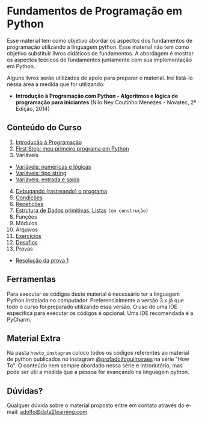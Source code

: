 # Fundamentos de Programação em Python

Esse material tem como objetivo abordar os aspectos dos fundamentos de programação utilizando a linguagem python. Esse material não tem como objetivo substituir livros didáticos de fundamentos. A abordagem é mostrar os aspectos teóricos de fundamentos juntamente com sua implementação em Python.

Alguns livros serão utilizados de apoio para preparar o material. Irei listá-lo nessa área a medida que for utilizando: 

* **Introdução à Programação com Python - Algoritmos e lógica de programação para iniciantes** (Nilo Ney Coutinho Menezes - Novatec, 2ª Edição, 2014)

## Conteúdo do Curso

1. [Introdução à Programação](https://nbviewer.jupyter.org/github/adolfoguimaraes/learningpython/blob/master/programming_introduction/01_Introducao.ipynb)
2. [First Step: meu primeiro programa em Python](https://nbviewer.jupyter.org/github/adolfoguimaraes/learningpython/blob/master/programming_introduction/02_FirstStep.ipynb)
3. Variáveis
 - [Variáveis: numéricas e lógicas](https://nbviewer.jupyter.org/github/adolfoguimaraes/learningpython/blob/master/programming_introduction/03_Variaveis_numerica_logica.ipynb)
 - [Variáveis: tipo string](https://nbviewer.jupyter.org/github/adolfoguimaraes/learningpython/blob/master/programming_introduction/03_Variaveis_string.ipynb)
 - [Variáveis: entrada e saída](https://nbviewer.jupyter.org/github/adolfoguimaraes/learningpython/blob/master/programming_introduction/03_Variaveis_entrada_saida.ipynb)
4. [Debugando (rastreando) o programa](https://nbviewer.jupyter.org/github/adolfoguimaraes/learningpython/blob/master/programming_introduction/04_Debugando.ipynb)
5. [Condições](https://nbviewer.jupyter.org/github/adolfoguimaraes/learningpython/blob/master/programming_introduction/05_Condicoes.ipynb) 
6. [Repetições](https://nbviewer.jupyter.org/github/adolfoguimaraes/learningpython/blob/master/programming_introduction/06_Repeticao.ipynb)
7. [Estrutura de Dados primitivas: Listas](https://nbviewer.jupyter.org/github/adolfoguimaraes/learningpython/blob/master/programming_introduction/07_Listas.ipynb) `(em construção)`
8. Funções
9. Módulos
10. Arquivos
11. [Exercícios](https://nbviewer.jupyter.org/github/adolfoguimaraes/learningpython/blob/master/programming_introduction/100_exercicios.ipynb)
12. [Desafios](https://nbviewer.jupyter.org/github/adolfoguimaraes/learningpython/blob/master/programming_introduction/101_Desafios.ipynb)
13. Provas
 - [Resolução da prova 1](https://nbviewer.jupyter.org/github/adolfoguimaraes/learningpython/blob/master/programming_introduction/200_Prova1.ipynb)

## Ferramentas

Para executar os códigos deste material é necessário ter a linguagem Python instalada no computador. Preferencialmente a versão 3.x já que todo o curso foi preparado utilizando essa versão. O uso de uma IDE específica para executar os códigos é opcional. Uma IDE recomendada é a PyCharm. 

## Material Extra

Na pasta `howto_instagram` coloco todos os códigos referentes ao material de python publicados no instagram [@profadolfoguimaraes](http://www.instagram.com/profadolfoguimaraes) na série "How To". O conteúdo nem sempre abordado nessa série é introdutório, mas pode ser útil a medida que a pessoa for avançando na linguagem python.

## Dúvidas? 

Qualquer dúvida sobre o material proposto entre em contato através do e-mail: adolfo@data2learning.com 